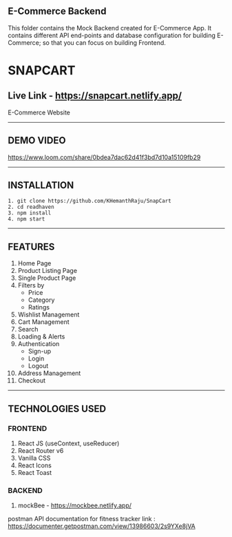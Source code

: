 ## E-Commerce Backend

This folder contains the Mock Backend created for E-Commerce App. It contains different API end-points and database configuration for building E-Commerce; so that you can focus on building Frontend.

# SNAPCART

## Live Link - https://snapcart.netlify.app/

E-Commerce Website

---

## DEMO VIDEO

https://www.loom.com/share/0bdea7dac62d41f3bd7d10a15109fb29

---

## INSTALLATION

```
1. git clone https://github.com/KHemanthRaju/SnapCart
2. cd readhaven
3. npm install
4. npm start
```

---

## FEATURES

1. Home Page
2. Product Listing Page
3. Single Product Page
4. Filters by
   - Price
   - Category
   - Ratings
5. Wishlist Management
6. Cart Management
7. Search
8. Loading & Alerts
9. Authentication
   - Sign-up
   - Login
   - Logout
10. Address Management
11. Checkout

---

## TECHNOLOGIES USED

### FRONTEND

1. React JS (useContext, useReducer)
2. React Router v6
3. Vanilla CSS
4. React Icons
5. React Toast

### BACKEND

1. mockBee - https://mockbee.netlify.app/

postman API documentation for fitness tracker link : https://documenter.getpostman.com/view/13986603/2s9YXe8jVA
